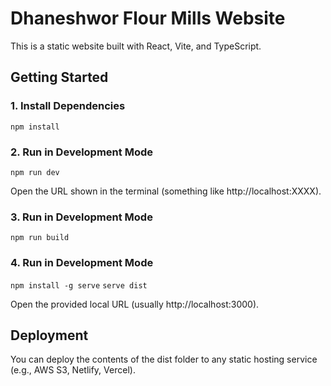 # Dhaneshwor Flour Mills Website

This is a static website built with React, Vite, and TypeScript.

## Getting Started

### 1. Install Dependencies

```npm install```

### 2. Run in Development Mode

```npm run dev```

Open the URL shown in the terminal (something like  http://localhost:XXXX).


### 3. Run in Development Mode

```npm run build```


### 4. Run in Development Mode

```npm install -g serve```
```serve dist```

Open the provided local URL (usually http://localhost:3000).



## Deployment
You can deploy the contents of the dist folder to any static hosting service (e.g., AWS S3, Netlify, Vercel).